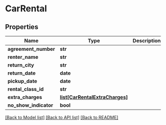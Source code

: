 # CarRental

## Properties
Name | Type | Description | Notes
------------ | ------------- | ------------- | -------------
**agreement_number** | **str** |  | [optional] 
**renter_name** | **str** |  | [optional] 
**return_city** | **str** |  | [optional] 
**return_date** | **date** |  | [optional] 
**pickup_date** | **date** |  | [optional] 
**rental_class_id** | **str** |  | [optional] 
**extra_charges** | [**list[CarRentalExtraCharges]**](CarRentalExtraCharges.md) |  | [optional] 
**no_show_indicator** | **bool** |  | [optional] 

[[Back to Model list]](../README.md#documentation-for-models) [[Back to API list]](../README.md#documentation-for-api-endpoints) [[Back to README]](../README.md)


